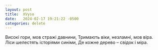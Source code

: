 ```yaml
---
layout: post
title:  XVyso
date:   2024-02-17 19:21:22 -0500
categories: delete 
---
```



Високі гори, мов стражі давнини,
Тримають віки, незламні, мов віра.
Ліси шелестять історіями синіми,
Де кожне дерево – свідок і міра.

